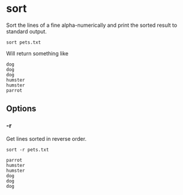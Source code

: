 # sort

Sort the lines of a fine alpha-numerically and print the sorted result to standard
output.

```shell
sort pets.txt
```

Will return something like

```
dog
dog
dog
humster
humster
parrot
```

## Options

### -r

Get lines sorted in reverse order.

```shell
sort -r pets.txt
```

```
parrot
humster
humster
dog
dog
dog
```
